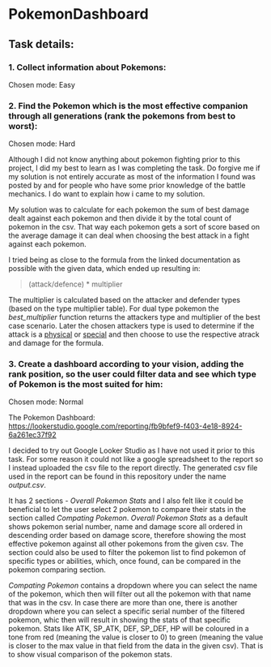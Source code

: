# PokemonDashboard

## Task details:
### 1. Collect information about Pokemons:
   Chosen mode: Easy

### 2. Find the Pokemon which is the most effective companion through all generations (rank the pokemons from best to worst):
   Chosen mode: Hard

   Although I did not know anything about pokemon fighting prior to this project, I did my best to learn as I was completing the task. Do forgive me if my solution is not entirely accurate as most of the information I found was posted by and for people who have some prior knowledge of the battle mechanics.
   I do want to explain how i came to my solution.

   My solution was to calculate for each pokemon the sum of best damage dealt against each pokemon and then divide it by the total count of pokemon in the csv. That way each pokemon gets a sort of score based on the average damage it can deal when choosing the best attack in a fight against each pokemon.

   I tried being as close to the formula from the linked documentation as possible with the given data, which ended up resulting in:
   
   > (attack/defence) * multiplier

   The multiplier is calculated based on the attacker and defender types (based on the type multiplier table). For dual type pokemon the _best_multiplier_ function returns the attackers type and multiplier of the best case scenario. Later the chosen attackers type is used to determine if the attack is a <ins>physical</ins> or <ins>special</ins> and then choose to use the respective atrack and damage for the formula.

### 3. Create a dashboard according to your vision, adding the rank position, so the user could filter data and see which type of Pokemon is the most suited for him:
   Chosen mode: Normal

   The Pokemon Dashboard: https://lookerstudio.google.com/reporting/fb9bfef9-f403-4e18-8924-6a261ec37f92

   I decided to try out Google Looker Studio as I have not used it prior to this task. For some reason it could not like a google spreadsheet to the report so I instead uploaded the csv file to the report directly. The generated csv file used in the report can be found in this repository under the name _output.csv_.

   It has 2 sections - _Overall Pokemon Stats_ and I also felt like it could be beneficial to let the user select 2 pokemon to compare their stats in the section called _Compating Pokemon_. _Overall Pokemon Stats_ as a default shows pokemon serial number, name and damage score all ordered in descending order based on damage score, therefore showing the most effective pokemon against all other pokemons from the given csv. The section could also be used to filter the pokemon list to find pokemon of specific types or abilities, which, once found, can be compared in the pokemon comparing section.

   _Compating Pokemon_ contains a dropdown where you can select the name of the pokemon, which then will filter out all the pokemon with that name that was in the csv. In case there are more than one, there is another dropdown where you can select a specific serial number of the filtered pokemon, whic then will result in showing the stats of that specific pokemon. Stats like ATK, SP_ATK, DEF, SP_DEF, HP will be coloured in a tone from red (meaning the value is closer to 0) to green (meaning the value is closer to the max value in that field from the data in the given csv). That is to show visual comparison of the pokemon stats.

   
